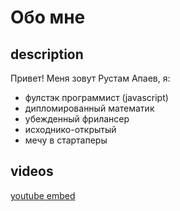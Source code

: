 # Обо мне

## description

Привет! Меня зовут Рустам Апаев, я:

- фулстэк программист (javascript)
- дипломированный математик
- убежденный фрилансер
- исходнико-открытый
- мечу в стартаперы

## videos

[youtube embed](https://www.youtube.com/embed/nsbZaMd3A2E)
